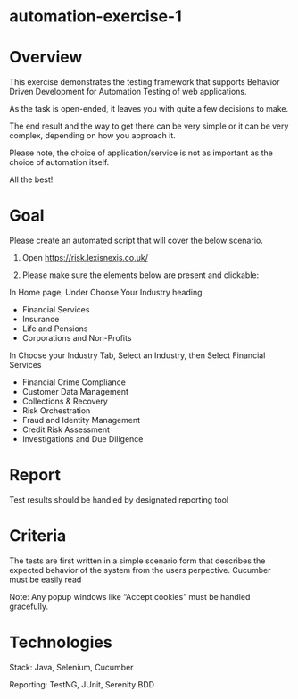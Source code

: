 # automation-exercise-1

# Overview

This exercise demonstrates the testing framework that supports Behavior Driven Development for Automation Testing of web applications. 

As the task is open-ended, it leaves you with quite a few decisions to make.

The end result and the way to get there can be very simple or it can be very complex, depending on how you approach it.

Please note, the choice of application/service is not as important as the choice of automation itself.

All the best!

# Goal

Please create an automated script that will cover the below scenario.

1.	Open https://risk.lexisnexis.co.uk/ 

2.	Please make sure the elements below are present and clickable:

In Home page, Under Choose Your Industry heading 

-	Financial Services
-	Insurance
-	Life and Pensions
-	Corporations and Non-Profits

In Choose your Industry Tab, Select an Industry, then Select Financial Services

-	Financial Crime Compliance
-	Customer Data Management
-	Collections & Recovery
-	Risk Orchestration
-	Fraud and Identity Management
-	Credit Risk Assessment
-	Investigations and Due Diligence

# Report

Test results should be handled by designated reporting tool

# Criteria

The tests are first written in a simple scenario form that describes the expected behavior of the system from the users perpective. 
Cucumber must be easily read 

Note: Any popup windows like “Accept cookies” must be handled gracefully. 

# Technologies

Stack: Java, Selenium, Cucumber

Reporting: TestNG, JUnit, Serenity BDD 


